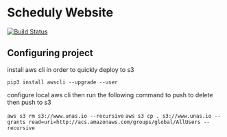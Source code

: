# Scheduly Website
[![Build Status](https://travis-ci.org/cucuso/scheduly-website.svg?branch=master)](https://travis-ci.org/cucuso/scheduly-website)
## Configuring project

install aws cli in order to quickly deploy to s3

`pip3 install awscli --upgrade --user`

configure local aws cli then run the following command to push to delete then push to s3

`aws s3 rm s3://www.unas.io --recursive`
`aws s3 cp . s3://www.unas.io --grants read=uri=http://acs.amazonaws.com/groups/global/AllUsers --recursive`




